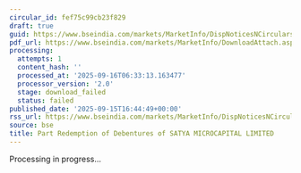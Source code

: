 ```yaml
---
circular_id: fef75c99cb23f829
draft: true
guid: https://www.bseindia.com/markets/MarketInfo/DispNoticesNCirculars.aspx?Noticeid={FE087362-6F9F-4F70-A265-8F42B3166DC8}&noticeno=20250915-74&dt=09/15/2025&icount=74&totcount=81&flag=0
pdf_url: https://www.bseindia.com/markets/MarketInfo/DownloadAttach.aspx?id=20250915-74&attachedId=
processing:
  attempts: 1
  content_hash: ''
  processed_at: '2025-09-16T06:33:13.163477'
  processor_version: '2.0'
  stage: download_failed
  status: failed
published_date: '2025-09-15T16:44:49+00:00'
rss_url: https://www.bseindia.com/markets/MarketInfo/DispNoticesNCirculars.aspx?Noticeid={FE087362-6F9F-4F70-A265-8F42B3166DC8}&noticeno=20250915-74&dt=09/15/2025&icount=74&totcount=81&flag=0
source: bse
title: Part Redemption of Debentures of SATYA MICROCAPITAL LIMITED
---
```


Processing in progress...